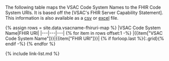 
<!--  liquid script for creating a markdown table from a csv file in the input/data folder source file = input/data/vsacname-fhiruri-map.csv
This table is updated with the Jupyter script : /Users/ehaas/Documents/Python/Jupyter/MyNotebooks/jq_tests/vsacname_fhiruri_mapper.ipynb


columns:
VSAC Code System Name
FHIR URI

NOTE THAT THIS TABLE SHOULD BE UPDATED PRIOR TO PUBLISHING
 -->

The following table maps the VSAC Code System Names to the FHIR Code System URIs.  It is based off the [VSAC's FHIR Server Capability Statement].  This information is also available as a [csv](tables/vsacname-fhiruri-map.csv) or [excel](tables/vsacname-fhiruri-map.xlsx) file. 

{% assign rows = site.data.vsacname-fhiruri-map %}
|VSAC Code System Name|FHIR URI|
|---|---|---|
{% for item in rows offset:1 -%}
|{{item["VSAC Code System Name"]}}|{{item["FHIR URI"]}}|
{% if forloop.last %}{:.grid}{% endif -%}
{% endfor %}

{% include link-list.md %}





